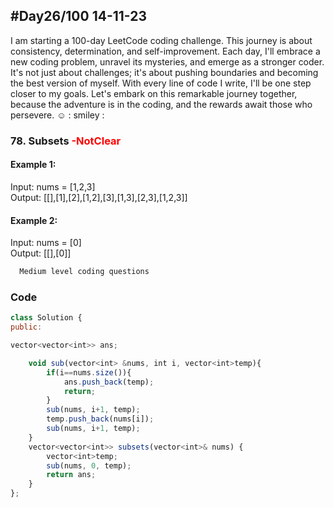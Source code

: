 
## #Day26/100 14-11-23

I am starting a 100-day LeetCode coding challenge. This journey is about consistency, determination, and self-improvement. Each day, I'll embrace a new coding problem, unravel its mysteries, and emerge as a stronger coder. It's not just about challenges; it's about pushing boundaries and becoming the best version of myself. With every line of code I write, I'll be one step closer to my goals. Let's embark on this remarkable journey together, because the adventure is in the coding, and the rewards await those who persevere. ☺️
: smiley : 


### 78. Subsets<font color="Red"> -NotClear </font>
#### Example 1:

Input: nums = [1,2,3]\
Output: [[],[1],[2],[1,2],[3],[1,3],[2,3],[1,2,3]]

#### Example 2:
Input: nums = [0]\
Output: [[],[0]]
```bash
  Medium level coding questions
```


### Code

```javascript
class Solution {
public:

vector<vector<int>> ans;

    void sub(vector<int> &nums, int i, vector<int>temp){
        if(i==nums.size()){
            ans.push_back(temp);
            return;
        }
        sub(nums, i+1, temp);
        temp.push_back(nums[i]);
        sub(nums, i+1, temp);
    }
    vector<vector<int>> subsets(vector<int>& nums) {
        vector<int>temp;
        sub(nums, 0, temp);
        return ans;
    }
};
```
